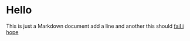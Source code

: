 # Hello
This is just a Markdown document
add a line
and another
this should [fail i hope](/link/to/nowhere/)
